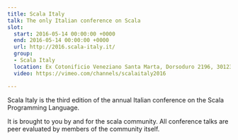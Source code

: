 ```yaml
---
title: Scala Italy
talk: The only Italian conference on Scala
slot:
  start: 2016-05-14 00:00:00 +0000
  end: 2016-05-14 00:00:00 +0000
  url: http://2016.scala-italy.it/
  group:
  - Scala Italy
  location: Ex Cotonificio Veneziano Santa Marta, Dorsoduro 2196, 30123 Venezia
  video: https://vimeo.com/channels/scalaitaly2016

---
```

Scala Italy is the third edition of the annual Italian conference on the Scala Programming Language.

It is brought to you by and for the scala community. All conference talks are peer evaluated by members of the community itself.
